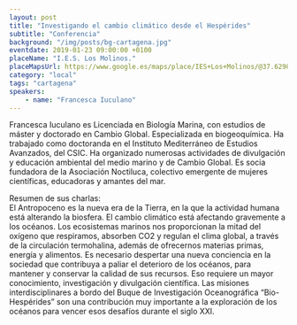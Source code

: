 ```yaml
---
layout: post
title: "Investigando el cambio climático desde el Hespérides"
subtitle: "Conferencia"
background: "/img/posts/bg-cartagena.jpg"
eventdate: 2019-01-23 09:00:00 +0100
placeName: "I.E.S. Los Molinos."
placeMapsUrl: https://www.google.es/maps/place/IES+Los+Molinos/@37.6290482,-0.9847784,17z/data=!3m1!4b1!4m5!3m4!1s0xd6342026d94831f:0xb6d507efdc584f71!8m2!3d37.629044!4d-0.9825897?hl=en
category: "local"
tags: "cartagena"
speakers:
    - name: "Francesca Iuculano"
---
```


Francesca Iuculano es Licenciada en Biología Marina, con estudios de máster y doctorado en Cambio Global. Especializada en biogeoquímica. Ha trabajado como doctoranda en el Instituto Mediterráneo de Estudios Avanzados, del CSIC. Ha organizado numerosas actividades de divulgación y educación ambiental del medio marino y de Cambio Global. Es socia fundadora de la Asociación Noctiluca, colectivo emergente de mujeres científicas, educadoras y amantes del mar.  
 
Resumen de sus charlas:  
El Antropoceno es la nueva era de la Tierra, en la que la actividad humana está alterando la biosfera. El cambio climático está afectando gravemente a los océanos. Los ecosistemas marinos nos proporcionan la mitad del oxígeno que respiramos, absorben CO2 y regulan el clima global, a través de la circulación termohalina, además de ofrecernos materias primas, energía y alimentos. Es necesario despertar una nueva conciencia en la sociedad que contribuya a paliar el deterioro de los océanos, para mantener y conservar la calidad de sus recursos. Eso requiere un mayor conocimiento, investigación y divulgación científica. Las misiones interdisciplinares a bordo del Buque de Investigación Oceanográfica “Bio-Hespérides” son una contribución muy importante a la exploración de los océanos para vencer esos desafíos durante el siglo XXI.
